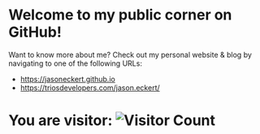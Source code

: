 # Welcome to my public corner on GitHub! 
Want to know more about me? Check out my personal website & blog by navigating to one of the following URLs:
- https://jasoneckert.github.io
- https://triosdevelopers.com/jason.eckert/

# You are visitor: ![Visitor Count](https://profile-counter.glitch.me/jasoneckert/count.svg)

<!--
**jasoneckert/jasoneckert** is a ✨ _special_ ✨ repository because its `README.md` (this file) appears on your GitHub profile.

Here are some ideas to get you started:

- 🔭 I’m currently working on ...
- 🌱 I’m currently learning ...
- 👯 I’m looking to collaborate on ...
- 🤔 I’m looking for help with ...
- 💬 Ask me about ...
- 📫 How to reach me: ...
- 😄 Pronouns: ...
- ⚡ Fun fact: ...
-->
